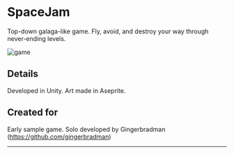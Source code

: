 # SpaceJam

Top-down galaga-like game. Fly, avoid, and destroy your way through never-ending levels.

![game](https://github.com/gingerbradman/portfolio/blob/master/static/clips/SpaceJamClip.webp)

## Details

Developed in Unity. Art made in Aseprite.

## Created for

Early sample game. Solo developed by Gingerbradman (https://github.com/gingerbradman)

----
